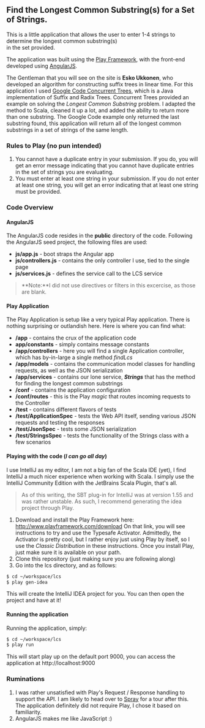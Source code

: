 ## Find the Longest Common Substring(s) for a Set of Strings.

This is a little application that allows the user to enter 1-4 strings to determine the longest common substring(s)  
in the set provided.

The application was built using the [Play Framework](http://www.playframework.com/), with the front-end developed using [AngularJS](http://angularjs.org/).

The Gentleman that you will see on the site is **Esko Ukkonen**, who developed an algorithm for constructing suffix trees in linear time.  For this application I used  [Google Code Concurrent Trees](https://code.google.com/p/concurrent-trees/), which is a Java implementation of Suffix and Radix Trees.  Concurrent Trees provided an example on solving the _Longest Common Substring_ problem.  I adapted the method to Scala, cleaned it up a lot, and added the ability to return more than one substring.  The Google Code example only returned the last substring found, this application will return all of the longest common substrings in a set of strings of the same length.

### Rules to Play (no pun intended)
1. You cannot have a duplicate entry in your submission.  If you do, you will get an error message indicating that you cannot have duplicate entries in the set of strings you are evaluating.
2. You must enter at least one string in your submission.  If you do not enter at least one string, you will get an error indicating that at least one string must be provided.

### Code Overview
#### AngularJS

The AngularJS code resides in the **public** directory of the code.  Following the AngularJS seed project, the following files are used:
* **js/app.js** - boot straps the Angular app
* **js/controllers.js** - contains the only controller I use, tied to the single page
* **js/services.js** - defines the service call to the LCS service

> **Note:**I did not use directives or filters in this excercise, as those are blank.

#### Play Application

The Play Application is setup like a very typical Play application.  There is nothing surprising or outlandish here.  Here is where you can find what:
* **/app** - contains the crux of the application code
 * **app/constants** - simply contains message constants
 * **/app/controllers** - here you will find a single Application controller, which has by-in-large a single method _findLcs_
 * **/app/models** - contains the communication model classes for handling requests, as well as the JSON serialization
 * **/app/services** - contains our lone service, **_Strings_** that has the method for finding the longest common substrings
* **/conf** - contains the application configuration
 * **/conf/routes** - this is the Play _magic_ that routes incoming requests to the Controller
* **/test** - contains different flavors of tests
 * **/test/ApplicationSpec** - tests the Web API itself, sending various JSON requests and testing the responses
 * **/test/JsonSpec** - tests some JSON serialization
 * **/test/StringsSpec** - tests the functionality of the Strings class with a few scenarios

#### Playing with the code (_I can go all day_)
I use IntelliJ as my editor, I am not a big fan of the Scala IDE (yet), I find IntelliJ a much nicer experience when working with Scala.  I simply use the IntelliJ Community Edition with the JetBrains Scala Plugin, that's all.
> As of this writing, the SBT plug-in for IntelliJ was at version 1.55 and was rather unstable.  As such, I recommend generating the idea project through Play.

1. Download and install the Play Framework here: http://www.playframework.com/download
 On that link, you will see instructions to try and use the Typesafe Activator.  Admittedly, the Activator is pretty cool, but I rather enjoy just using Play by itself, so I use the *Classic Distribution* in these instructions.
 Once you install Play, just make sure it is available on your path.
2. Clone this repository (just making sure you are following along)
3. Go into the lcs directory, and as follows:

```bash
$ cd ~/workspace/lcs
$ play gen-idea
```

This will create the IntelliJ IDEA project for you.  You can then open the project and have at it!

#### Running the application
Running the application, simply:
```bash
$ cd ~/workspace/lcs
$ play run
```

This will start play up on the default port 9000, you can access the application at http://localhost:9000

### Ruminations
1. I was rather unsatisfied with Play's Request / Response handling to support the API. I am likely to head over to [Spray](http://spray.io/) for a tour after this.  The application definitely did not require Play, I chose it based on familiarity.
2. AngularJS makes me like JavaScript :)

 

 


